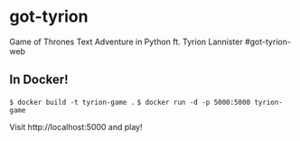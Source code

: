# got-tyrion
Game of Thrones Text Adventure in Python ft. Tyrion Lannister
#got-tyrion-web

## In Docker!

`$ docker build -t tyrion-game .`
`$ docker run -d -p 5000:5000 tyrion-game`

Visit http://localhost:5000 and play!
